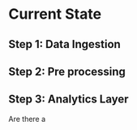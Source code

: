 # Current State
## Step 1: Data Ingestion
## Step 2: Pre processing
## Step 3: Analytics Layer

Are there a
